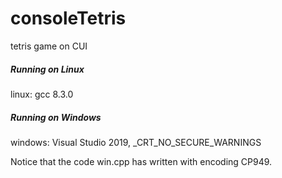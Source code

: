 # consoleTetris

tetris game on CUI

##### Running on Linux

linux: gcc 8.3.0



##### Running on Windows

windows: Visual Studio 2019, _CRT_NO_SECURE_WARNINGS

Notice that the code win.cpp has written with encoding CP949. 